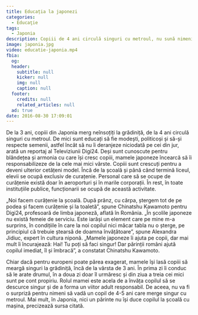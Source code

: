 ```yaml
---
title: Educația la japonezi
categories:
  - Educaţie
tags:
  - Japonia
description: Copiii de 4 ani circulă singuri cu metroul, nu sună nimeni la protecția copilului, elevii și profesorii fac curățenie în școli. Mamele își învață pruncii de mici să-și RESPECTE semenii  
image: japonia.jpg
video: educatie-japonia.mp4
fbia:
  og:
  header:
    subtitle: null
    kicker: null
    img: null
    caption: null
  footer:
    credits: null
    related_articles: null
  ad: true
date: 2016-08-30 17:09:01
---
```

De la 3 ani, copiii din Japonia merg neînsoțiți la grădiniță, de la 4 ani circulă singuri cu metroul. De mici sunt educați să fie modești, politicoși și să-și respecte semenii, astfel încât să nu îi deranjeze niciodată pe cei din jur, arată un reportaj al Televiziunii Digi24.
Deși sunt cunoscute pentru blândețea și armonia cu care își cresc copiii, mamele japoneze încearcă să îi responsabilizeze de la cele mai mici vârste. Copiii sunt crescuți pentru a deveni ulterior cetățeni model. Încă de la școală și până când termină liceul, elevii se ocupă exclusiv de curațenie. Personal care să se ocupe de curățenie există doar în aeroporturi și în marile corporații. În rest, în toate instituțiile publice, funcționarii se ocupă de această activitate.

„Noi facem curățenie la școală. După prânz, cu cârpa, ștergem tot de pe podea și facem curățenie și la toaletă”, spune Chinatshu Kawamoto pentru Digi24, profesoară de limba japoneză, aflată în România.
„În școlile japoneze nu există femeie de serviciu. Este iarăși un element care pe mine m-a surprins, în condițiile în care la noi copilul nici măcar tabla nu o șterge, pe principiul că trebuie ștearsă de doamna învățătoare”, spune Alexandra Jidiuc, expert în cultura niponă.
„Mamele japoneze îi ajuta pe copii, dar mai mult îi încurajează: Hai! Tu poți să faci singur! Dar părinții români ajută copilul imediat, îl și îmbracă”, a constatat Chinatshu Kawamoto.

Chiar dacă pentru europeni poate părea exagerat, mamele își lasă copiii să meargă singuri la grădiniță, încă de la vârsta de 3 ani. În prima zi îi conduc să le arate drumul, în a doua zi doar îl urmăresc și din ziua a treia cei mici sunt pe cont propiriu.
Rolul mamei este acela de a învăța copilul să se descurce singur și de a forma un viitor adult responsabil. De aceea, nu va fi o surpriză pentru nimeni să vadă un copil de 4-5 ani care merge singur cu metroul. Mai mult, în Japonia, nici un părinte nu își duce copilul la școală cu mașina, precizează sursa citată.
